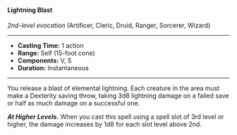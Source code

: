 #### Lightning Blast
*2nd-level evocation* (Artificer, Cleric, Druid, Ranger, Sorcerer, Wizard)
___
- **Casting Time:** 1 action
- **Range:** Self (15-foot cone)
- **Components:** V, S
- **Duration:** Instantaneous
---
You release a blast of elemental lightning. Each 
creature in the area must make a Dexterity saving 
throw, taking 3d8 lightning damage on a failed save 
or half as much damage on a successful one.

***At Higher Levels.*** When you cast this spell using a 
spell slot of 3rd level or higher, the damage increases by 1d8 for each slot level above 2nd.

